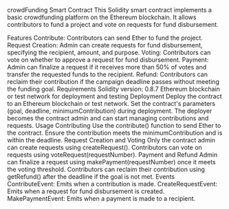 crowdFunding Smart Contract
This Solidity smart contract implements a basic crowdfunding platform on the Ethereum blockchain. It allows contributors to fund a project and vote on requests for fund disbursement.

Features
Contribute: Contributors can send Ether to fund the project.
Request Creation: Admin can create requests for fund disbursement, specifying the recipient, amount, and purpose.
Voting: Contributors can vote on whether to approve a request for fund disbursement.
Payment: Admin can finalize a request if it receives more than 50% of votes and transfer the requested funds to the recipient.
Refund: Contributors can reclaim their contribution if the campaign deadline passes without meeting the funding goal.
Requirements
Solidity version: 0.8.7
Ethereum blockchain or test network for deployment and testing
Deployment
Deploy the contract to an Ethereum blockchain or test network.
Set the contract's parameters (goal, deadline, minimumContribution) during deployment.
The deployer becomes the contract admin and can start managing contributions and requests.
Usage
Contributing
Use the contribute() function to send Ether to the contract.
Ensure the contribution meets the minimumContribution and is within the deadline.
Request Creation and Voting
Only the contract admin can create requests using createRequest().
Contributors can vote on requests using voteRequest(requestNumber).
Payment and Refund
Admin can finalize a request using makePayment(requestNumber) once it meets the voting threshold.
Contributors can reclaim their contribution using getRefund() after the deadline if the goal is not met.
Events
ContributeEvent: Emits when a contribution is made.
CreateRequestEvent: Emits when a request for fund disbursement is created.
MakePaymentEvent: Emits when a payment is made to a recipient.
